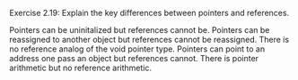 Exercise 2.19: Explain the key differences between pointers and references.

Pointers can be uninitalized but references cannot be.
Pointers can be reassigned to another object but references cannot be reassigned.
There is no reference analog of the void pointer type.
Pointers can point to an address one pass an object but references cannot.
There is pointer arithmetic but no reference arithmetic.
